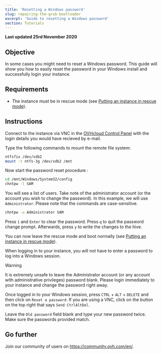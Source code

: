 ```yaml
---
title: 'Resetting a Windows password'
slug: repairing-the-grub-bootloader
excerpt: 'Guide to resetting a Windows password'
section: Tutorials
---
```


**Last updated 25rd November 2020**

## Objective

In some cases you might need to reset a Windows password. This guide will show you how to easily reset the password in your Windows install and successfully login your instance.

## Requirements

- The instance must be in rescue mode (see [Putting an instance in rescue mode](../put_an_instance_in_rescue_mode)).

## Instructions

Connect to the instance via VNC in the [OVHcloud Control Panel](https://www.ovh.com/auth/?action=gotomanager) with the login details you would have recieved by e-mail.

Type the following commands to mount the remote file system:

```sh
ntfsfix /dev/sdb2
mount -t ntfs-3g /dev/sdb2 /mnt
```

Now start the password reset procedure :

```sh
cd /mnt/Windows/System32/config
chntpw -l SAM
```

You will see a list of users. Take note of the administrator account (or the account you wish to change the password). In this example, we will use `Administrator`. Please note that the commands are case-sensitive.

```sh
chntpw -u Administrator SAM
```

Press `1` and `Enter` to clear the password. Press `q` to quit the password change prompt. Afterwards, press `y` to write the changes to the hive.

You can now leave the rescue mode and boot normally (see [Putting an instance in rescue mode](../put_an_instance_in_rescue_mode)).

When logging in to your instance, you will not have to enter a password to log into a Windows session.

> [!warning]
>
> It is extremely unsafe to leave the Administrator account (or any account with administrative privileges) password blank. Please login immediately to your instance and change the password right away.
>

Once logged in to your Windows session, press `CTRL` + `ALT` + `DELETE` and then click on `Reset a password`. If you are using a VNC, click on the button on the top right that says `Send CtrlAltDel`.

Leave the `Old password` field blank and type your new password twice. Make sure the passwords provided match.

## Go further

Join our community of users on <https://community.ovh.com/en/>.
